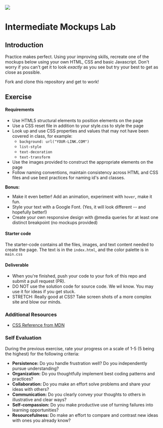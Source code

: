 <!--
Market: SF
-->

![](https://ga-dash.s3.amazonaws.com/production/assets/logo-9f88ae6c9c3871690e33280fcf557f33.png)

# Intermediate Mockups Lab

## Introduction

Practice makes perfect. Using your improving skills, recreate one of the mockups below using your own HTML, CSS and basic Javascript. Don't worry if you can't get it to look _exactly_ as you see but try your best to get as close as possible.

Fork and clone this repository and get to work!

## Exercise

#### Requirements

- Use HTML5 structural elements to position elements on the page
- Use a CSS reset file in addition to your style.css to style the page
- Look up and use CSS properties and values that may not have been covered in class, for example:
  - `background: url("YOUR-LINK.COM")`
  - `list-style`
  - `text-decoration`
  - `text-transform`
- Use the images provided to construct the appropriate elements on the page
- Follow naming conventions, maintain consistency across HTML and CSS files and use best practices for naming id's and classes.

**Bonus:**

- Make it even better! Add an animation, experiment with `hover`, make it fun.
- Style your text with a Google Font. (Yes, it will look different -- and hopefully better!)
- Create your own responsive design with @media queries for at least one distinct breakpoint (no mockups provided)

#### Starter code

The starter-code contains all the files, images, and text content needed to create the page. The text is in the `index.html`, and the color palette is in `main.css`

#### Deliverable

- When you're finished, push your code to your fork of this repo and submit a pull request (PR).
- DO NOT use the solution code for source code. We wil know. You may use it for ideas if you get stuck. 
- STRETCH: Really good at CSS? Take screen shots of a more complex site and blow our minds.


### Additional Resources

- [CSS Reference from MDN](https://developer.mozilla.org/en-US/docs/Web/CSS)

### Self Evaluation

During the previous exercise, rate your progress on a scale of 1-5 (5 being the highest) for the following criteria:

- **Persistence:** Do you handle frustration well? Do you independently pursue understanding?
- **Organization:** Do you thoughtfully implement best coding patterns and practices?
- **Collaboration:** Do you make an effort solve problems and share your ideas with others?
- **Communication:** Do you clearly convey your thoughts to others in illustrative and clear ways?
- **Self-compassion:** Do you make productive use of turning failures into learning opportunities?
- **Resourcefulness:** Do make an effort to compare and contrast new ideas with ones you already know? 
